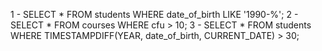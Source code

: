 1 - SELECT * FROM students WHERE date_of_birth LIKE '1990-%';
2 - SELECT * FROM courses WHERE cfu > 10;
3 - SELECT * FROM students WHERE TIMESTAMPDIFF(YEAR, date_of_birth, CURRENT_DATE) > 30;